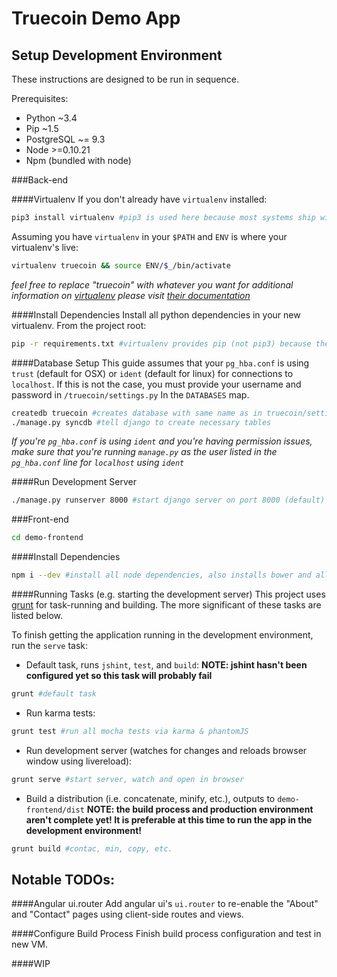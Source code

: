 Truecoin Demo App
=================

Setup Development Environment
-----------------------------
These instructions are designed to be run in sequence.

Prerequisites:
* Python ~3.4
* Pip ~1.5
* PostgreSQL ~= 9.3
* Node >=0.10.21
* Npm (bundled with node)

###Back-end

####Virtualenv
If you don't already have `virtualenv` installed:
```bash
pip3 install virtualenv #pip3 is used here because most systems ship with python 2.x; pip3 is usually for python 3.x
```

Assuming you have `virtualenv` in your `$PATH` and `ENV` is where your virtualenv's live:
```bash
virtualenv truecoin && source ENV/$_/bin/activate
```
_feel free to replace "truecoin" with whatever you want_
_for additional information on [virtualenv](http://virtualenv.readthedocs.org/en/latest/) please visit [their documentation](http://virtualenv.readthedocs.org/en/latest/)_

####Install Dependencies
Install all python dependencies in your new virtualenv. From the project root:
```bash
pip -r requirements.txt #virtualenv provides pip (not pip3) because there's only 1 python version here
```

####Database Setup
This guide assumes that your `pg_hba.conf` is using `trust` (default for OSX) or `ident` (default for linux) for connections to `localhost`. If this is not the case, you must provide your username and password in `/truecoin/settings.py` In the `DATABASES` map.
```bash
createdb truecoin #creates database with same name as in truecoin/settings.py
./manage.py syncdb #tell django to create necessary tables
```
_If you're `pg_hba.conf` is using `ident` and you're having permission issues, make sure that you're running `manage.py` as the user listed in the `pg_hba.conf` line for `localhost` using `ident`_

####Run Development Server
```bash
./manage.py runserver 8000 #start django server on port 8000 (default)
```

###Front-end
```bash
cd demo-frontend
```

####Install Dependencies
```bash
npm i --dev #install all node dependencies, also installs bower and all bower dependencies
```

####Running Tasks (e.g. starting the development server)
This project uses [grunt](http://gruntjs.com/using-the-cli) for task-running and building. The more significant of these tasks are listed below.

To finish getting the application running in the development environment, run the `serve` task:

* Default task, runs `jshint`, `test`, and `build`:
**NOTE: jshint hasn't been configured yet so this task will probably fail**
```bash
grunt #default task
```
* Run karma tests:
```bash
grunt test #run all mocha tests via karma & phantomJS
```
* Run development server (watches for changes and reloads browser window using livereload):
```bash
grunt serve #start server, watch and open in browser
```
* Build a distribution (i.e. concatenate, minify, etc.), outputs to `demo-frontend/dist`
**NOTE: the build process and production environment aren't complete yet! It is preferable at this time to run the app in the development environment!**
```bash
grunt build #contac, min, copy, etc.
```

Notable TODOs:
--------------

####Angular ui.router
Add angular ui's `ui.router` to re-enable the "About" and "Contact" pages using client-side routes and views.

####Configure Build Process
Finish build process configuration and test in new VM.

####WIP

